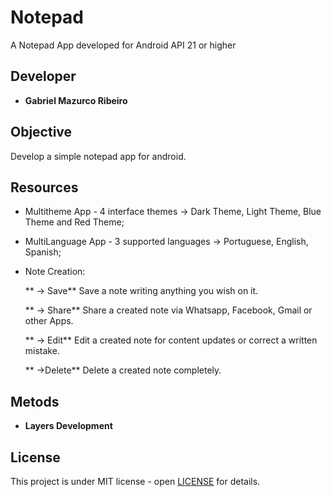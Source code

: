 # Notepad

A Notepad App developed for Android API 21 or higher

## Developer

* **Gabriel Mazurco Ribeiro**

## Objective

Develop a simple notepad app for android.

## Resources

* Multitheme App - 4 interface themes -> Dark Theme, Light Theme, Blue Theme and Red Theme;
* MultiLanguage App - 3 supported languages -> Portuguese, English, Spanish;
* Note Creation:
	
	** -> Save** Save a note writing anything you wish on it.
	
	** -> Share** Share a created note via Whatsapp, Facebook, Gmail or other Apps.
	
	** -> Edit** Edit a created note for content updates or correct a written mistake.
	
	** ->Delete** Delete a created note completely.

## Metods

* **Layers Development** 

## License
This project is under MIT license - open [LICENSE](LICENSE) for details.



